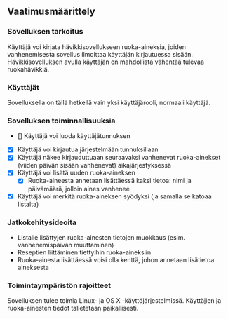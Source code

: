 ## Vaatimusmäärittely

### Sovelluksen tarkoitus
Käyttäjä voi kirjata hävikkisovellukseen ruoka-aineksia, joiden vanhenemisesta sovellus ilmoittaa käyttäjän kirjautuessa sisään. Hävikkisovelluksen avulla käyttäjän on mahdollista vähentää tulevaa ruokahävikkiä.

### Käyttäjät
Sovelluksella on tällä hetkellä vain yksi käyttäjärooli, normaali käyttäjä.

### Sovelluksen toiminnallisuuksia

- [] Käyttäjä voi luoda käyttäjätunnuksen
- [x] Käyttäjä voi kirjautua järjestelmään tunnuksillaan
- [x] Käyttäjä näkee kirjauduttuaan seuraavaksi vanhenevat ruoka-ainekset (viiden päivän sisään vanhenevat) aikajärjestyksessä
- [x] Käyttäjä voi lisätä uuden ruoka-aineksen
    - [x] Ruoka-aineesta annetaan lisättäessä kaksi tietoa: nimi ja päivämäärä, jolloin aines vanhenee
- [x] Käyttäjä voi merkitä ruoka-aineksen syödyksi (ja samalla se katoaa listalta)

### Jatkokehitysideoita
- Listalle lisättyjen ruoka-ainesten tietojen muokkaus (esim. vanhenemispäivän muuttaminen)
- Reseptien liittäminen tiettyihin ruoka-aineksiin
- Ruoka-ainesta lisättäessä voisi olla kenttä, johon annetaan lisätietoa aineksesta

### Toimintaympäristön rajoitteet

Sovelluksen tulee toimia Linux- ja OS X -käyttöjärjestelmissä. Käyttäjien ja ruoka-ainesten tiedot talletetaan paikallisesti.
